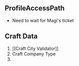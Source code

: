 
## ProfileAccessPath

- Need to wait for Magi's ticket

## Craft Data

1. [[Craft City Validator]]
2. Craft Company Type
3. 